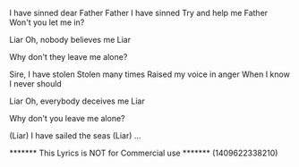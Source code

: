 I have sinned dear Father
Father I have sinned
Try and help me Father
Won't you let me in?

Liar
Oh, nobody believes me
Liar

Why don't they leave me alone?

Sire, I have stolen
Stolen many times
Raised my voice in anger
When I know I never should

Liar
Oh, everybody deceives me
Liar

Why don't you leave me alone?

(Liar)
I have sailed the seas
(Liar)
...

******* This Lyrics is NOT for Commercial use *******
(1409622338210)